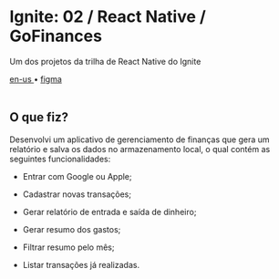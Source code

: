 <div valing="top">
  <h1>Ignite: 02 / React Native / GoFinances</h1>
  <p>Um dos projetos da trilha de React Native do Ignite</p>
  <nav>
    <div id="repository-buttons"/>
    <a class="navigation-link disabled" href="https://github.com/L-Marcel/ignite-02-react-native-gofinances/blob/main/README.en-US.md" target="__blank__">
      en-us
    </a>
    <span class="disabled">•</span>
    <a class="navigation-link" href="https://www.figma.com/file/TUDvqGOeMZZGh4HuoQf4t1/GoFinances-Ignite-(Copy)?node-id=0%3A1&t=xMYR8KwXjqRxEszC-1" target="__blank__">
      figma
    </a>
  </nav>
</div>

<br/>

<div id="grid">
  <div id="grid-item">
    <h2>O que <span>fiz</span>?</h2>
    <p>Desenvolvi um aplicativo de gerenciamento de <span>finanças</span> que gera um <span>relatório</span> e salva os dados no <span>armazenamento local</span>, o qual contém as seguintes funcionalidades:</p>
    <ul>
      <li id="checked"><p>Entrar com Google ou Apple;</p></li>
      <li id="checked"><p>Cadastrar novas transações;</p></li>
      <li id="checked"><p>Gerar relatório de entrada e saída de dinheiro;</p></li>
      <li id="checked"><p>Gerar resumo dos gastos;</p></li>
      <li id="checked"><p>Filtrar resumo pelo mês;</p></li>
      <li id="checked"><p>Listar transações já realizadas.</p></li>
    </ul>
  </div>
</div>
